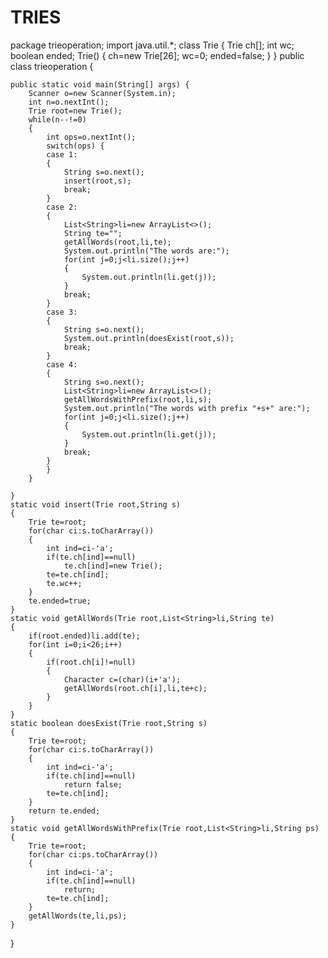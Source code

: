 # TRIES
package trieoperation;
import java.util.*;
class Trie
{
	Trie ch[];
	int wc;
	boolean ended;
	Trie()
	{
		ch=new Trie[26];
		wc=0;
		ended=false;
	}
}
public class trieoperation {

	public static void main(String[] args) {
		Scanner o=new Scanner(System.in);
		int n=o.nextInt();
		Trie root=new Trie();
		while(n--!=0)
		{
			int ops=o.nextInt();
			switch(ops) {
			case 1:
			{
				String s=o.next();
				insert(root,s);
				break;
			}
			case 2:
			{
				List<String>li=new ArrayList<>();
				String te="";
				getAllWords(root,li,te);
				System.out.println("The words are:");
				for(int j=0;j<li.size();j++)
				{
					System.out.println(li.get(j));
				}
				break;
			}
			case 3:
			{
				String s=o.next();
				System.out.println(doesExist(root,s));
				break;
			}
			case 4:
			{
				String s=o.next();
				List<String>li=new ArrayList<>();
				getAllWordsWithPrefix(root,li,s);
				System.out.println("The words with prefix "+s+" are:");
				for(int j=0;j<li.size();j++)
				{
					System.out.println(li.get(j));
				}
				break;
			}
			}
		}

	}
	static void insert(Trie root,String s)
	{
		Trie te=root;
		for(char ci:s.toCharArray())
		{
			int ind=ci-'a';
			if(te.ch[ind]==null)
				te.ch[ind]=new Trie();
			te=te.ch[ind];
			te.wc++;
		}
		te.ended=true;
	}
	static void getAllWords(Trie root,List<String>li,String te)
	{
		if(root.ended)li.add(te);
		for(int i=0;i<26;i++)
		{
			if(root.ch[i]!=null)
			{
				Character c=(char)(i+'a');
				getAllWords(root.ch[i],li,te+c);
			}
		}
	}
	static boolean doesExist(Trie root,String s)
	{
		Trie te=root;
		for(char ci:s.toCharArray())
		{
			int ind=ci-'a';
			if(te.ch[ind]==null)
				return false;
			te=te.ch[ind];
		}
		return te.ended;
	}
	static void getAllWordsWithPrefix(Trie root,List<String>li,String ps)
	{
		Trie te=root;
		for(char ci:ps.toCharArray())
		{
			int ind=ci-'a';
			if(te.ch[ind]==null)
				return;
			te=te.ch[ind];
		}
		getAllWords(te,li,ps);
	}

}
